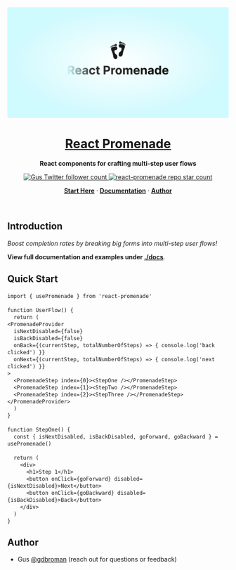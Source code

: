 <img alt="React Promenade – React components for crafting multi-step user flows" src="./assets/cover.png" />

<div align="center">
  <a href="https://github.com/gdbroman/react-promenade" style="text-decoration: underline">
    <h1>
      <u>
        React Promenade
      </u>
    </h1>
  </a>
  <p>
    <b>React components for crafting multi-step user flows</b>
  </p>
  <p align="center">
    <a href="https://x.com/gdbroman">
      <img src="https://img.shields.io/twitter/follow/gdbroman?style=flat&label=gdbroman&logo=x" alt="Gus Twitter follower count" />
    </a>
    <a href="https://github.com/gdbroman/react-promenade">
      <img src="https://img.shields.io/github/stars/gdbroman/react-promenade?style=flat&label=gdbroman%2Freact-promenade" alt="react-promenade repo star count" />
    </a>
  </p>
  <p align="center">
    <a href="#quick-start"><strong>Start Here</strong></a> ·
    <a href="./docs/DOCUMENTATION.md"><strong>Documentation</strong></a> ·
    <a href="#author"><strong>Author</strong></a>
  </p>
</div>

<br/>

## Introduction

*Boost completion rates by breaking big forms into multi-step user flows!*

**View full documentation and examples under [./docs](./docs)**.

## Quick Start

```tsx
import { usePromenade } from 'react-promenade'

function UserFlow() {
  return (
<PromenadeProvider
  isNextDisabled={false}
  isBackDisabled={false}
  onBack={(currentStep, totalNumberOfSteps) => { console.log('back clicked') }}
  onNext={(currentStep, totalNumberOfSteps) => { console.log('next clicked') }}
>
  <PromenadeStep index={0}><StepOne /></PromenadeStep>
  <PromenadeStep index={1}><StepTwo /></PromenadeStep>
  <PromenadeStep index={2}><StepThree /></PromenadeStep>
</PromenadeProvider>
  )
}

function StepOne() {
  const { isNextDisabled, isBackDisabled, goForward, goBackward } = usePromenade()

  return (
    <div>
      <h1>Step 1</h1>
      <button onClick={goForward} disabled={isNextDisabled}>Next</button>
      <button onClick={goBackward} disabled={isBackDisabled}>Back</button>
    </div>
  )
}
```

## Author

* Gus [@gdbroman](https://x.com/gdbroman) (reach out for questions or feedback)
